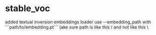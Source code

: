 # stable_voc
added textual inversion embeddings loader
use --embedding_path with ´´´path/to/embedding.pt´´´ (ake sure path is like this / and not like this \
